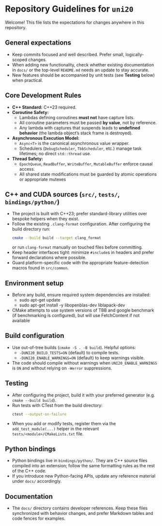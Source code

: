 # Repository Guidelines for `uni20`

Welcome! This file lists the expectations for changes anywhere in this repository.

## General expectations
- Keep commits focused and well described. Prefer small, logically-scoped changes.
- When adding new functionality, check whether existing documentation in `docs/` or the top-level `README.md` needs an update to stay accurate.
- New features should be accompanied by unit tests (see **Testing** below) when practical.

## Core Development Rules

* **C++ Standard:** C++23 required.
* **Coroutine Safety:**
  - Lambdas defining coroutines **must not** have capture lists.
  - All coroutine parameters must be passed **by value**, not by reference.
  - Any lambda with captures that suspends leads to **undefined behavior** (the lambda object’s stack frame is destroyed).
* **Asynchronous Execution Model:**
  - `Async<T>` is the canonical asynchronous value wrapper.
  - Schedulers (`DebugScheduler`, `TbbScheduler`, etc.) manage task lifetimes; no direct `std::thread` use.
* **Thread Safety:**
  - `EpochQueue`, `ReadBuffer`, `WriteBuffer`, `MutableBuffer` enforce causal access.
  - All shared state modifications must be guarded by atomic operations or appropriate mutexes

## C++ and CUDA sources (`src/`, `tests/`, `bindings/python/`)
- The project is built with C++23; prefer standard-library utilities over bespoke helpers when they exist.
- Follow the existing `.clang-format` configuration. After configuring the build directory run:
  ```bash
  cmake --build build --target clang_format
  ```
  or run `clang-format` manually on touched files before committing.
- Keep header interfaces tight: minimize `#include`s in headers and prefer forward declarations where possible.
- Guard platform-specific code with the appropriate feature-detection macros found in `src/common`.

## Environment setup
- Before any build, ensure required system dependencies are installed:
  - sudo apt-get update
  - sudo apt-get install -y libopenblas-dev liblapack-dev
- CMake attempts to use system versions of TBB and google benchmark (if benchmarking is configured), but will use FetchContent if not available

## Build configuration
- Use out-of-tree builds (`cmake -S . -B build`). Helpful options:
  - `-DUNI20_BUILD_TESTS=ON` (default) to compile tests.
  - `-DUNI20_ENABLE_WARNINGS=ON` (default) to keep warnings visible.
- The code should compile without warnings when `UNI20_ENABLE_WARNINGS` is `ON` and without relying on `-Werror` suppressions.

## Testing
- After configuring the project, build it with your preferred generator (e.g. `cmake --build build`).
- Run tests with CTest from the build directory:
  ```bash
  ctest --output-on-failure
  ```
- When you add or modify tests, register them via the `add_test_module(...)` helper in the relevant `tests/<module>/CMakeLists.txt` file.

## Python bindings
- Python bindings live in `bindings/python/`. They are C++ source files compiled into an extension; follow the same formatting rules as the rest of the C++ code.
- If you introduce new Python-facing APIs, update any reference material under `docs/` accordingly.

## Documentation
- The `docs/` directory contains developer references. Keep these files synchronized with behavior changes, and prefer Markdown tables and code fences for examples. 
